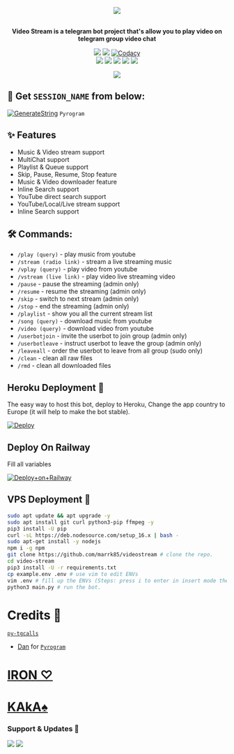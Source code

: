 <p align="center"><a href="https://t.me/marrkmusic">
    <img src="https://te.legra.ph/file/7bdf03c71f848170d24b9.jpg"></a></p>
<p align="center">
    <br><b>Video Stream is a telegram bot project that's allow you to play video on telegram group video chat</b><br>
</p>
<p align="center">
    <a href="https://www.python.org/" alt="made-with-python"> <img src="https://img.shields.io/badge/Made%20with-Python-black.svg?style=flat-square&logo=python&logoColor=blue&color=red" /></a>
    <a href="https://github.com/marrk85/videostream/graphs/commit-activity" alt="Maintenance"> <img src="https://img.shields.io/badge/Maintained%3F-yes-red.svg?style=flat-square" /></a>
    <a href="https://app.codacy.com/gh/marrk85/videostream/dashboard"> <img src="https://img.shields.io/codacy/grade/a723cb464d5a4d25be3152b5d71de82d?color=red&logo=codacy&style=flat-square" alt="Codacy" /></a><br>
    <a href="https://github.com/marrk85/videostream"> <img src="https://img.shields.io/github/repo-size/marrk85/videostream?color=red&logo=github&logoColor=blue&style=flat-square" /></a>
    <a href="https://github.com/marrk85/videostream/commits/main"> <img src="https://img.shields.io/github/last-commit/marrk85/videostream?color=red&logo=github&logoColor=blue&style=flat-square" /></a>
    <a href="https://github.com/marrk85/videostream/issues"> <img src="https://img.shields.io/github/issues/marrk85/videostream?color=red&logo=github&logoColor=blue&style=flat-square" /></a>
    <a href="https://github.com/marrk85/videostream/network/members"> <img src="https://img.shields.io/github/forks/marrk85/videostream?color=red&logo=github&logoColor=blue&style=flat-square" /></a>  
    <a href="https://github.com/marrk85/videostream/network/members"> <img src="https://img.shields.io/github/stars/marrk85/videostream?color=red&logo=github&logoColor=blue&style=flat-square" /></a>  
<p align="center"><a href="https://t.me/marrkmusic">
    <img src="https://te.legra.ph/file/56708bcb0025da5dc19c4.jpg"></a></p>
<p align="center">
</p>

## 🧪 Get `SESSION_NAME` from below:

[![GenerateString](https://img.shields.io/badge/repl.it-generateString-yellowred)](https://replit.com/@marrk85/genStr) ``Pyrogram``

## ✨ Features
- Music & Video stream support
- MultiChat support
- Playlist & Queue support
- Skip, Pause, Resume, Stop feature
- Music & Video downloader feature
- Inline Search support
- YouTube direct search support
- YouTube/Local/Live stream support
- Inline Search support

## 🛠 Commands:
- `/play (query)` - play music from youtube
- `/stream (radio link)` - stream a live streaming music
- `/vplay (query)` - play video from youtube
- `/vstream (live link)` - play video live streaming video
- `/pause` - pause the streaming (admin only)
- `/resume` - resume the streaming (admin only)
- `/skip` - switch to next stream (admin only)
- `/stop` - end the streaming (admin only)
- `/playlist` - show you all the current stream list
- `/song (query)` - download music from youtube
- `/video (query)` - download video from youtube
- `/userbotjoin` - invite the userbot to join group (admin only)
- `/userbotleave` - instruct userbot to leave the group (admin only)
- `/leaveall` - order the userbot to leave from all group (sudo only)
- `/clean` - clean all raw files
- `/rmd` - clean all downloaded files

## Heroku Deployment 💜
The easy way to host this bot, deploy to Heroku, Change the app country to Europe (it will help to make the bot stable).

[![Deploy](https://www.herokucdn.com/deploy/button.svg)](https://heroku.com/deploy?template=https://github.com/marrk85/videostream)
## Deploy On Railway
Fill all variables 

[![Deploy+on+Railway](https://railway.app/button.svg)](https://railway.app/new/template?template=https://github.com/marrk85/videostream&envs=ALIVE_NAME,API_HASH,API_ID,ASSISTANT_NAME,BOT_NAME,BOT_TOKEN,BOT_USERNAME,DURATION_LIMIT,GROUP_SUPPORT,OWNER_NAME,SESSION_NAME,SUDO_USERS,UPDATES_CHANNEL)

## VPS Deployment 📡

```sh
sudo apt update && apt upgrade -y
sudo apt install git curl python3-pip ffmpeg -y
pip3 install -U pip
curl -sL https://deb.nodesource.com/setup_16.x | bash -
sudo apt-get install -y nodejs
npm i -g npm
git clone https://github.com/marrk85/videostream # clone the repo.
cd video-stream
pip3 install -U -r requirements.txt
cp example.env .env # use vim to edit ENVs
vim .env # fill up the ENVs (Steps: press i to enter in insert mode then edit the file. Press Esc to exit the editing mode then type :wq! and press Enter key to save the file).
python3 main.py # run the bot.
```

# Credits 💖
 [``py-tgcalls``](https://github.com/pytgcalls/pytgcalls)
- [Dan](https://github.com/delivrance) for [``Pyrogram``](https://github.com/pyrogram)
# [IRON ♡](https://t.me/marrk85)
# [KAkA♠](https://t.me/K_A_k_A_03)

### Support & Updates 🎑
<a href="https://t.me/marrkmusic"><img src="https://img.shields.io/badge/Join-Group%20Support-blue.svg?style=for-the-badge&logo=Telegram"></a> <a href="https://t.me/marrkchannel"><img src="https://img.shields.io/badge/Join-Updates%20Channel-blue.svg?style=for-the-badge&logo=Telegram"></a>
